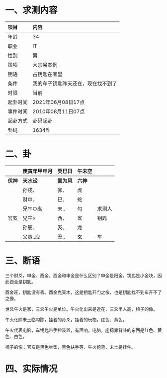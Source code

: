 # 一、求测内容

| 项目     | 内容                               |
| :------- | :--------------------------------- |
| 年龄     | 34                                 |
| 职业     | IT                                 |
| 性别     | 男                                 |
| 策项     | 大宗易案例                         |
| 钥语     | 占钥匙在哪里                       |
| 条件     | 我的车子钥匙昨天还在，现在找不到了 |
| 时限     | 当前                               |
| 起卦时间 | 2021年06月08日17点                 |
| 事件时间 | 2010年08月11日07点                 |
| 起卦方式 | 卦码起卦                           |
| 卦码     | 1634卦                             |

# 二、卦

|                | 庚寅年甲申月     | 癸巳日           | 午未空         |        |
| :------------- | :--------------- | :--------------- | :------------- | ------ |
| **伏神** | **天水讼** | **巽为风** | **六神** |        |
|                | 孙戌、           | 卯、             | 虎             |        |
|                | 财申、           | 巳、             | 蛇             |        |
|                | 兄午○离         | 未..             | 勾             | 求测人 |
| 官亥           | 兄午×           | 酉、             | 雀             | 钥匙   |
|                | 孙辰、           | 亥、             | 龙             |        |
|                | 父寅..应         | 丑..             | 玄             | 车     |

# 三、断语

三个财爻，申金、酉金。酉金和申金是什么区别？申金是阳金，钥匙是小金块，因此酉金是钥匙。

酉金旺，钥匙没有丢。酉金克寅木，这是钥匙开门之像，也是钥匙找不到车开不了之像。

世爻午火是家，三爻午火是单位。午火化出来是近在，三爻半人高，椅子的像。

午火化除未土临勾陈，挂着的孙爻，挂着的玩物。红色、黄色。

午火代表电脑，车钥匙带手控装置，有声响，电脑，座椅靠背卦的东西是红色、黄色、白色。

椅子的像：官亥是黑色坐垫，黑色扶手等，午火椅背，未土是挂件。

# 四、实际情况
